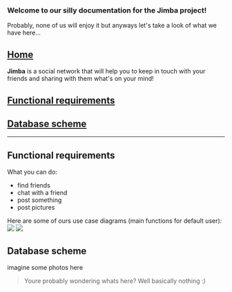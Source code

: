 ### Welcome to our silly documentation for the Jimba project! 

 Probably, none of us will enjoy it but anyways let's take a look of what we have here...

## [Home](index.md)
**Jimba** is a social network that will help you to keep in touch with your friends and sharing with them what's on your mind!


## [Functional requirements](#functional-requirements)

## [Database scheme ](#database-scheme)

----

## Functional requirements

What you can do:
- find friends
- chat with a friend
- post something
- post pictures

Here are some of ours use case diagrams (main functions for default user):
![](https://github.com/fpmi-hci-2023/project12-jimba/assets/76448401/dfbe9d9e-f22d-46d4-a4b4-d97e2c6b1526)
![](https://github.com/fpmi-hci-2023/project12-jimba/assets/76448401/58548574-0710-43f2-8704-2121914d82a0)

## Database scheme
imagine some photos here

> Youre probably wondering whats here? Well basically nothing
> :)

